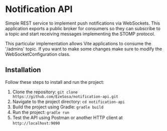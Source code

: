 # Notification API

Simple REST service to implement push notifications via WebSockets. This application exports a public broker for consumers so they can subscribe to a topic and start receiving messages implementing the STOMP protocol.

This particular implementation allows Vite applications to consume the '/admins' topic. If you want to make some changes make sure to modify the WebSocketConfiguration class.

## Installation

Follow these steps to install and run the project:

1. Clone the repository: `git clone https://github.com/EzeSosa/notification-api.git`
2. Navigate to the project directory: `cd notification-api`
3. Build the project using Gradle: `gradle build`
4. Run the project: `gradle run`
5. Test the API using Postman or another HTTP client at `http://localhost:9090`